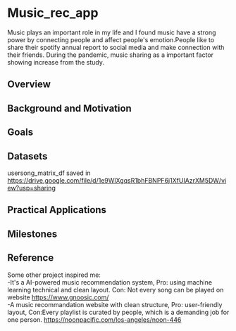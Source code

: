 # Music_rec_app
Music plays an important role in my life and I found music have a strong power by connecting people and affect people's emotion.People like to share their spotify annual report to social media and make connection with their friends. During the pandemic, music sharing as a important factor showing increase from the study. 

## Overview


## Background and Motivation

## Goals

## Datasets
usersong_matrix_df saved in https://drive.google.com/file/d/1e9WlXgqsR1bhFBNPF6j1XfUIAzrXM5DW/view?usp=sharing

## Practical Applications

## Milestones

## Reference
Some other project inspired me:<br />
-It's a AI-powered music recommendation system, Pro: using machine learning technical and clean layout. Con: Not every song can be played on website https://www.gnoosic.com/ <br />
-A music recommandation website with clean structure, Pro: user-friendly layout, Con:Every playlist is curated by people, which is a demanding job for one person. https://noonpacific.com/los-angeles/noon-446
